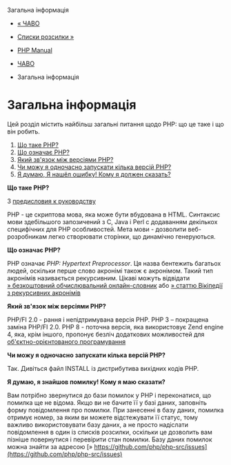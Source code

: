Загальна інформація

-   [« ЧАВО](faq.md)
    
-   [Списки розсилки »](faq.mailinglist.md)
    
-   [PHP Manual](index.md)
    
-   [ЧАВО](faq.md)
    
-   Загальна інформація
    

# Загальна інформація

Цей розділ містить найбільш загальні питання щодо PHP: що це таке і що він робить.

1.  [Що таке PHP?](#faq.general.what)
2.  [Що означає PHP?](#faq.general.acronym)
3.  [Який зв'язок між версіями PHP?](#faq.general.relation-versions)
4.  [Чи можу я одночасно запускати кілька версій PHP?](#faq.general.running-concurent)
5.  [Я думаю, Я нашёл ошибку! Кому я должен сказать?](#faq.general.bug)

**Що таке PHP?**

З [предисловия к руководству](preface.md)

PHP - це скриптова мова, яка може бути вбудована в HTML. Синтаксис мови здебільшого запозичений з C, Java і Perl c додаванням декількох специфічних для PHP особливостей. Мета мови - дозволити веб-розробникам легко створювати сторінки, що динамічно генеруються.

**Що означає PHP?**

PHP означає *PHP: Hypertext Preprocessor*. Ця назва бентежить багатьох людей, оскільки перше слово акронімі також є акронімом. Такий тип акронімів називається рекурсивним. Цікаві можуть відвідати [» безкоштовний обчислювальний онлайн-словник](http://foldoc.org/) або [» статтю Вікіпедії з рекурсивних акронімів](http://en.wikipedia.org/wiki/Recursive_acronym)

**Який зв'язок між версіями PHP?**

PHP/FI 2.0 - рання і непідтримувана версія PHP. PHP 3 – покращена заміна PHP/FI 2.0. PHP 8 - поточна версія, яка використовує Zend engine 4, яка, крім іншого, пропонує безліч додаткових можливостей для [об'єктно-орієнтованого програмування](language.oop5.md)

**Чи можу я одночасно запускати кілька версій PHP?**

Так. Дивіться файл INSTALL із дистрибутива вихідних кодів PHP.

**Я думаю, я знайшов помилку! Кому я маю сказати?**

Вам потрібно звернутися до бази помилок у PHP і переконатися, що помилка ще не відома. Якщо ви не бачите її у базі даних, заповніть форму повідомлення про помилки. При занесенні в базу даних, помилка отримує номер, за яким ви можете відстежувати її статус, тому важливо використовувати базу даних, а не просто надіслати повідомлення в один із списків розсилки, оскільки це дозволить вам пізніше повернутися і перевірити стан помилки. Базу даних помилок можна знайти за адресою [» https://github.com/php/php-src/issues](https://github.com/php/php-src/issues)
